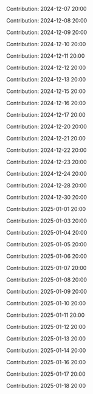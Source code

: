 Contribution: 2024-12-07 20:00

Contribution: 2024-12-08 20:00

Contribution: 2024-12-09 20:00

Contribution: 2024-12-10 20:00

Contribution: 2024-12-11 20:00

Contribution: 2024-12-12 20:00

Contribution: 2024-12-13 20:00

Contribution: 2024-12-15 20:00

Contribution: 2024-12-16 20:00

Contribution: 2024-12-17 20:00

Contribution: 2024-12-20 20:00

Contribution: 2024-12-21 20:00

Contribution: 2024-12-22 20:00

Contribution: 2024-12-23 20:00

Contribution: 2024-12-24 20:00

Contribution: 2024-12-28 20:00

Contribution: 2024-12-30 20:00

Contribution: 2025-01-01 20:00

Contribution: 2025-01-03 20:00

Contribution: 2025-01-04 20:00

Contribution: 2025-01-05 20:00

Contribution: 2025-01-06 20:00

Contribution: 2025-01-07 20:00

Contribution: 2025-01-08 20:00

Contribution: 2025-01-09 20:00

Contribution: 2025-01-10 20:00

Contribution: 2025-01-11 20:00

Contribution: 2025-01-12 20:00

Contribution: 2025-01-13 20:00

Contribution: 2025-01-14 20:00

Contribution: 2025-01-16 20:00

Contribution: 2025-01-17 20:00

Contribution: 2025-01-18 20:00

